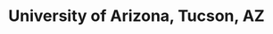 ---
title: "University of Arizona, Tucson, AZ"
project_id: 
date: 
conference_id: ""
presenters:
   - peter_bandettini
summary: "University of Arizona, Tucson, AZ"
file: /assets/presentations/
filename: 
layout: presentation
---